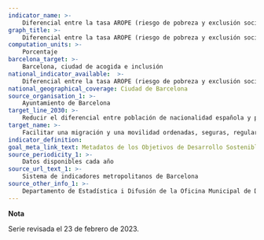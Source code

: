 ```yaml
---
indicator_name: >-
    Diferencial entre la tasa AROPE (riesgo de pobreza y exclusión social) de la población extranjera respecto a la de la población con nacionalidad española
graph_title: >-
    Diferencial entre la tasa AROPE (riesgo de pobreza y exclusión social) de la población extranjera respecto a la de la población con nacionalidad española
computation_units: >-
    Porcentaje
barcelona_target: >-
    Barcelona, ciudad de acogida e inclusión
national_indicator_available:  >-
    Diferencial entre la tasa AROPE (riesgo de pobreza y exclusión social) de la población extranjera respecto a la de la población con nacionalidad española
national_geographical_coverage: Ciudad de Barcelona 
source_organisation_1: >-
    Ayuntamiento de Barcelona
target_line_2030: >-
    Reducir el diferencial entre población de nacionalidad española y población de nacionalidad extranjera en el riesgo de pobreza y exclusión social. Valor meta 2030: Por determinar 
target_name: >-
    Facilitar una migración y una movilidad ordenadas, seguras, regulares y responsables de las personas, incluso mediante la aplicación de políticas migratorias planificadas y bien gestionadas
indicator_definition:
goal_meta_link_text: Metadatos de los Objetivos de Desarrollo Sostenible de las Naciones Unidas (pdf 894kB)
source_periodicity_1: >-
    Datos disponibles cada año
source_url_text_1: >-
    Sistema de indicadores metropolitanos de Barcelona
source_other_info_1: >-
    Departamento de Estadística i Difusión de la Oficina Municipal de Datos
---
```

**Nota**

Serie revisada el 23 de febrero de 2023.
